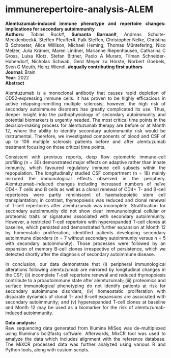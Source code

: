 # immunerepertoire-analysis-ALEM
<div style="text-align: justify;">
<b>Alemtuzumab-induced immune phenotype and repertoire changes: implications for secondary autoimmunity</b> <br>
<b>Authors:</b> Tobias Ruck#, <b>Sumanta Barman#</b>, Andreas Schulte-Mecklenbeck#, Steffen Pfeuffer#, Falk Steffen, Christopher Nelke, Christina B Schroeter, Alice Willison, Michael Heming, Thomas Müntefering, Nico Melzer, Julia Krämer, Maren Lindner, Marianne Riepenhausen, Catharina C Gross, Luisa Klotz, Stefan Bittner, Paolo A Muraro, Tilman Schneider-Hohendorf, Nicholas Schwab, Gerd Meyer zu Hörste, Norbert Goebels, Sven G Meuth, Heinz Wiendl. <b>#equally contributing first authors</b> <br>
<b>Journal:</b> Brain <br>
<b>Year:</b> 2022

<br>
<b>Abstract</b>

Alemtuzumab is a monoclonal antibody that causes rapid depletion of CD52-expressing immune cells. It has proven to be highly efficacious in active relapsing–remitting multiple sclerosis; however, the high risk of secondary autoimmune disorders has greatly complicated its use. Thus, deeper insight into the pathophysiology of secondary autoimmunity and potential biomarkers is urgently needed. The most critical time points in the decision-making process for alemtuzumab therapy are before or at Month 12, where the ability to identify secondary autoimmunity risk would be instrumental. Therefore, we investigated components of blood and CSF of up to 106 multiple sclerosis patients before and after alemtuzumab treatment focusing on those critical time points.

Consistent with previous reports, deep flow cytometric immune-cell profiling (n = 30) demonstrated major effects on adaptive rather than innate immunity, which favoured regulatory immune cell subsets within the repopulation. The longitudinally studied CSF compartment (n = 18) mainly mirrored the immunological effects observed in the periphery. Alemtuzumab-induced changes including increased numbers of naïve CD4+ T cells and B cells as well as a clonal renewal of CD4+ T- and B-cell repertoires were partly reminiscent of haematopoietic stem cell transplantation; in contrast, thymopoiesis was reduced and clonal renewal of T-cell repertoires after alemtuzumab was incomplete. Stratification for secondary autoimmunity did not show clear immununological cellular or proteomic traits or signatures associated with secondary autoimmunity. However, a restricted T-cell repertoire with hyperexpanded T-cell clones at baseline, which persisted and demonstrated further expansion at Month 12 by homeostatic proliferation, identified patients developing secondary autoimmune disorders (n = 7 without secondary autoimmunity versus n = 5 with secondary autoimmunity). Those processes were followed by an expansion of memory B-cell clones irrespective of persistence, which we detected shortly after the diagnosis of secondary autoimmune disease.

In conclusion, our data demonstrate that (i) peripheral immunological alterations following alemtuzumab are mirrored by longitudinal changes in the CSF; (ii) incomplete T-cell repertoire renewal and reduced thymopoiesis contribute to a proautoimmune state after alemtuzumab; (iii) proteomics and surface immunological phenotyping do not identify patients at risk for secondary autoimmune disorders; (iv) homeostatic proliferation with disparate dynamics of clonal T- and B-cell expansions are associated with secondary autoimmunity; and (v) hyperexpanded T-cell clones at baseline and Month 12 may be used as a biomarker for the risk of alemtuzumab-induced autoimmunity.

<b>Data analysis:</b>
<br>
Raw sequencing data generated from Illumina MiSeq was de-multiplexed using Illumina's bcl2fastq software. Afterwards, MixCR tool was used to amalyze the data which includes alignment with the reference database. The MiXCR processed data was further analyzed using various R and Python tools, along with custom scripts.

</div>
